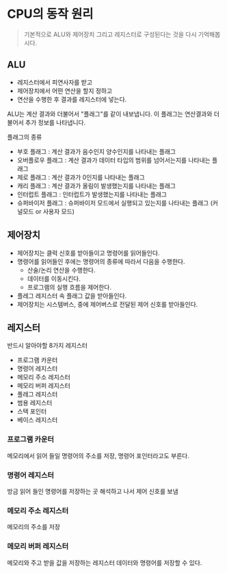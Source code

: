 # CPU의 동작 원리

> 기본적으로 ALU와 제어장치 그리고 레지스터로 구성된다는 것을 다시 기억해봅시다.

## ALU

- 레지스터에서 피연사자를 받고
- 제어장치에서 어떤 연산을 할지 정하고
- 연산을 수행한 후 결과를 레지스터에 넣는다.

ALU는 계산 결과와 더불어서 "플래그"를 같이 내보냅니다. 이 플래그는 연산결과와 더불어서 추가 정보를 나타냅니다.

플래그의 종류

- 부호 플래그 : 계산 결과가 음수인지 양수인지를 나타내는 플래그
- 오버플로우 플래그 : 계산 결과가 데이터 타입의 범위를 넘어서는지를 나타내는 플래그
- 제로 플래그 : 계산 결과가 0인지를 나타내는 플래그
- 캐리 플래그 : 계산 결과가 올림이 발생했는지를 나타내는 플래그
- 인터럽트 플래그 : 인터럽트가 발생했는지를 나타내는 플래그
- 슈퍼바이저 플래그 : 슈퍼바이저 모드에서 실행되고 있는지를 나타내는 플래그 (커널모드 or 사용자 모드)

## 제어장치

- 제어장치는 클럭 신호를 받아들이고 명령어를 읽어들인다.
- 명령어를 읽어들인 후에는 명령어의 종류에 따라서 다음을 수행한다.
  - 산술/논리 연산을 수행한다.
  - 데이터를 이동시킨다.
  - 프로그램의 실행 흐름을 제어한다.
- 플레그 레지스터 속 플래그 값을 받아들인다.
- 제어장치는 시스템버스, 중에 제어버스로 전달된 제어 신호를 받아들인다.

## 레지스터

반드시 알아야할 8가지 레지스터

- 프로그램 카운터
- 명령어 레지스터
- 메모리 주소 레지스터
- 메모리 버퍼 레지스터
- 플레그 레지스터
- 범용 레지스터
- 스택 포인터
- 베이스 레지스터

### 프로그램 카운터

메모리에서 읽어 들일 명령어의 주소를 저장, 명령어 포인터라고도 부른다.

### 명령어 레지스터

방금 읽어 들인 명령어를 저장하는 곳
해석하고 나서 제어 신호를 보냄

### 메모리 주소 레지스터

메모리의 주소를 저장

### 메모리 버퍼 레지스터

메모리와 주고 받을 값을 저장하는 레지스터
데이터와 명령어를 저장할 수 있다.
